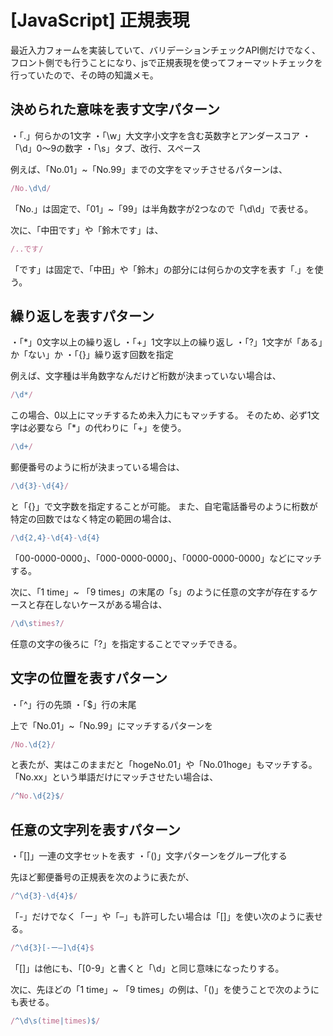 # [JavaScript] 正規表現

最近入力フォームを実装していて、バリデーションチェックAPI側だけでなく、フロント側でも行うことになり、jsで正規表現を使ってフォーマットチェックを行っていたので、その時の知識メモ。

## 決められた意味を表す文字パターン

・「.」何らかの1文字
・「\w」大文字小文字を含む英数字とアンダースコア
・「\d」0〜9の数字
・「\s」タブ、改行、スペース

例えば、「No.01」~「No.99」までの文字をマッチさせるパターンは、
```js
/No.\d\d/
```
「No.」は固定で、「01」~「99」は半角数字が2つなので「\d\d」で表せる。

次に、「中田です」や「鈴木です」は、
```js
/..です/
```
「です」は固定で、「中田」や「鈴木」の部分には何らかの文字を表す「.」を使う。

## 繰り返しを表すパターン

・「\*」0文字以上の繰り返し
・「+」1文字以上の繰り返し
・「?」1文字が「ある」か「ない」か
・「{}」繰り返す回数を指定

例えば、文字種は半角数字なんだけど桁数が決まっていない場合は、
```js
/\d*/
```
この場合、0以上にマッチするため未入力にもマッチする。
そのため、必ず1文字は必要なら「\*」の代わりに「+」を使う。
```js
/\d+/
```

郵便番号のように桁が決まっている場合は、
```js
/\d{3}-\d{4}/
```
と「{}」で文字数を指定することが可能。
また、自宅電話番号のように桁数が特定の回数ではなく特定の範囲の場合は、
```js
/\d{2,4}-\d{4}-\d{4}
```
「00-0000-0000」、「000-0000-0000」、「0000-0000-0000」などにマッチする。

次に、「1 time」~ 「9 times」の末尾の「s」のように任意の文字が存在するケースと存在しないケースがある場合は、
```js
/\d\stimes?/
```
任意の文字の後ろに「?」を指定することでマッチできる。

## 文字の位置を表すパターン

・「^」行の先頭
・「$」行の末尾

上で「No.01」~「No.99」にマッチするパターンを
```js
/No.\d{2}/
```
と表たが、実はこのままだと「hogeNo.01」や「No.01hoge」もマッチする。
「No.xx」という単語だけにマッチさせたい場合は、
```js
/^No.\d{2}$/
```

## 任意の文字列を表すパターン

・「[]」一連の文字セットを表す
・「()」文字パターンをグループ化する

先ほど郵便番号の正規表を次のように表たが、
```js
/^\d{3}-\d{4}$/
```
「-」だけでなく「ー」や「–」も許可したい場合は「[]」を使い次のように表せる。
```js
/^\d{3}[-ー–]\d{4}$
```
「[]」は他にも、「[0-9」と書くと「\d」と同じ意味になったりする。

次に、先ほどの「1 time」~ 「9 times」の例は、「()」を使うことで次のようにも表せる。
```js
/^\d\s(time|times)$/
```
